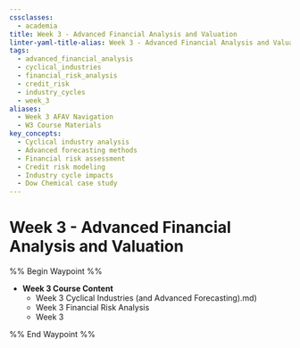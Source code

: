 ```yaml
---
cssclasses:
  - academia
title: Week 3 - Advanced Financial Analysis and Valuation
linter-yaml-title-alias: Week 3 - Advanced Financial Analysis and Valuation
tags:
  - advanced_financial_analysis
  - cyclical_industries
  - financial_risk_analysis
  - credit_risk
  - industry_cycles
  - week_3
aliases:
  - Week 3 AFAV Navigation
  - W3 Course Materials
key_concepts:
  - Cyclical industry analysis
  - Advanced forecasting methods
  - Financial risk assessment
  - Credit risk modeling
  - Industry cycle impacts
  - Dow Chemical case study
---
```


# Week 3 - Advanced Financial Analysis and Valuation

%% Begin Waypoint %%

- **Week 3 Course Content**
	- Week 3 Cyclical Industries (and Advanced Forecasting).md)
	- Week 3 Financial Risk Analysis
	- Week 3

%% End Waypoint %%
